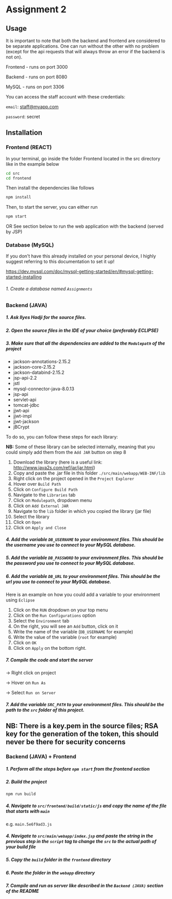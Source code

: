 # Assignment 2

## Usage

It is important to note that both the backend and frontend are considered to be separate applications. One can run without the other with no problem (except for the api requests that will always throw an error if the backend is not on). 

Frontend - runs on port 3000

Backend - runs on port 8080

MySQL - runs on port 3306

You can access the staff account with these credentials:

`email`: staff@myapp.com

`password`: secret


## Installation

### Frontend (REACT)

In your terminal, go inside the folder Frontend located in the src directory like in the example below

```bash
cd src
cd frontend

```

Then install the dependencies like follows

```bash
npm install
```

Then, to start the server, you can either run 

```bash
npm start
```

OR See section below to run the web application with the backend (served by JSP)

### Database (MySQL)

If you don't have this already installed on your personal device, I highly suggest referring to this documentation to set it up!

https://dev.mysql.com/doc/mysql-getting-started/en/#mysql-getting-started-installing

###### 1. Create a database named `Assignments`

### Backend (JAVA)

##### 1. Ask Ilyes Hadji for the source files.
##### 2. Open the source files in the IDE of your choice (preferably ECLIPSE)
##### 3. Make sure that all the dependencies are added to the `Modulepath` of the project

* jackson-annotations-2.15.2
* jackson-core-2.15.2
* jackson-databind-2.15.2
* jsp-api-2.2
* jstl
* mysql-connector-java-8.0.13
* jsp-api
* servlet-api
* tomcat-jdbc
* jjwt-api
* jjwt-impl
* jjwt-jackson
* jBCrypt

To do so, you can follow these steps for each library:

**NB:** Some of these library can be selected internally, meaning that you could simply add them from the `Add JAR` button on step 8

1. Download the library (here is a useful link: http://www.java2s.com/ref/jar/jar.html)
2. Copy and paste the .jar file in this folder `./src/main/webapp/WEB-INF/lib`
3. Right click on the project opened in the `Project Explorer`
4. Hover over `Build Path`
5. Click on `Configure Build Path`
6. Navigate to the `Libraries` tab
7. Click on `Modulepath`, dropdown menu
8. Click on `Add External JAR`
9. Navigate to the `lib` folder in which you copied the library (jar file)
10. Select the library
11. Click on `Open`
12. Click on `Apply and Close`

##### 4. Add the variable `DB_USERNAME` to your environment files. This should be the username you use to connect to your MySQL database.
##### 5. Add the variable `DB_PASSWORD` to your environment files. This should be the password you use to connect to your MySQL database.
##### 6. Add the variable `DB_URL` to your environment files. This should be the url you use to connect to your MySQL database.

Here is an example on how you could add a variable to your environment using `Eclipse`

1. Click on the `RUN` dropdown on your top menu
2. Click on the `Run Configurations` option
3. Select the `Environment` tab
4. On the right, you will see an `Add` button, click on it
5. Write the name of the variable (`DB_USERNAME` for example)
6. Write the value of the variable (`root` for example)
7. Click on `OK`
8. Click on `Apply` on the bottom right.

##### 7. Compile the code and start the server

-> Right click on project

-> Hover on `Run As`

-> Select `Run on Server`

##### 7. Add the variable `SRC_PATH` to your environment files. This should be the path to the `src` folder of this project.

## **NB:** There is a key.pem in the source files; RSA key for the generation of the token, this should never be there for security concerns

### Backend (JAVA) + Frontend

##### 1. Perform all the steps before `npm start` from the frontend section
##### 2. Build the project

```bash
npm run build
```

##### 4. Navigate to `src/frontend/build/static/js` and copy the name of the file that starts with `main`

e.g. `main.5e6f9ad3.js`

##### 4. Navigate to `src/main/webapp/index.jsp` and paste the string in the previous step in the `script` tag to change the `src` to the actual path of your build file

##### 5. Copy the `build` folder in the `frontend` directory

##### 6. Paste the folder in the `webapp` directory

##### 7. Compile and run as server like described in the `Backend (JAVA)` section of the README

